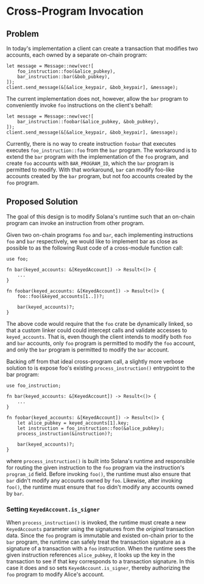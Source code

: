 # Cross-Program Invocation

## Problem

In today's implementation a client can create a transaction that modifies two
accounts, each owned by a separate on-chain program:

```rust,ignore
let message = Message::new(vec![
    foo_instruction::foo(&alice_pubkey),
    bar_instruction::bar(&bob_pubkey),
]);
client.send_message(&[&alice_keypair, &bob_keypair], &message);
```

The current implementation does not, however, allow the `bar` program to
conveniently invoke `foo` instructions on the client's behalf:

```rust,ignore
let message = Message::new(vec![
    bar_instruction::foobar(&alice_pubkey, &bob_pubkey),
]);
client.send_message(&[&alice_keypair, &bob_keypair], &message);
```

Currently, there is no way to create instruction `foobar` that executes executes
`foo_instruction::foo` from the `bar` program. The workaround is to extend the
`bar` program with the implementation of the `foo` program, and create `foo`
accounts with `BAR_PROGRAM_ID`, which the `bar` program is permitted to modify.
With that workaround, `bar` can modify foo-like accounts created by the `bar`
program, but not foo accounts created by the `foo` program.


## Proposed Solution

The goal of this design is to modify Solana's runtime such that an on-chain
program can invoke an instruction from other program.

Given two on-chain programs `foo` and `bar`, each implementing instructions
`foo` and `bar` respectively, we would like to implement bar as close as
possible to as the following Rust code of a cross-module function call:

```rust,ignore
use foo;

fn bar(keyed_accounts: &[KeyedAccount]) -> Result<()> {
    ...
}

fn foobar(keyed_accounts: &[KeyedAccount]) -> Result<()> {
    foo::foo(&keyed_accounts[1..])?;

    bar(keyed_accounts)?;
}
```

The above code would require that the `foo` crate be dynamically
linked, so that a custom linker could could intercept calls and
validate accesses to `keyed_accounts`. That is, even though the client
intends to modify both `foo` and `bar` accounts, only `foo` program is
permitted to modify the `foo` account, and only the `bar` program is
permitted to modify the `bar` account.

Backing off from that ideal cross-program call, a slightly more
verbose solution to is expose foo's existing `process_instruction()`
entrypoint to the bar program:

```rust,ignore
use foo_instruction;

fn bar(keyed_accounts: &[KeyedAccount]) -> Result<()> {
    ...
}

fn foobar(keyed_accounts: &[KeyedAccount]) -> Result<()> {
    let alice_pubkey = keyed_accounts[1].key;
    let instruction = foo_instruction::foo(&alice_pubkey);
    process_instruction(&instruction)?;

    bar(keyed_accounts)?;
}
```

where `process_instruction()` is built into Solana's runtime and responsible
for routing the given instruction to the `foo` program via the instruction's
`program_id` field. Before invoking `foo()`, the runtime must also ensure
that `bar` didn't modify any accounts owned by `foo`. Likewise, after invoking
`foo()`, the runtime must ensure that `foo` didn't modify any accounts owned
by `bar`.

### Setting `KeyedAccount.is_signer`

When `process_instruction()` is invoked, the runtime must create a new
`KeyedAccounts` parameter using the signatures from the *original* transaction
data. Since the `foo` program is immutable and existed on-chain prior to the
`bar` program, the runtime can safely treat the transaction signature as a
signature of a transaction with a `foo` instruction. When the runtime sees the
given instruction references `alice_pubkey`, it looks up the key in the
transaction to see if that key corresponds to a transaction signature. In this
case it does and so sets `KeyedAccount.is_signer`, thereby authorizing the
`foo` program to modify Alice's account.
